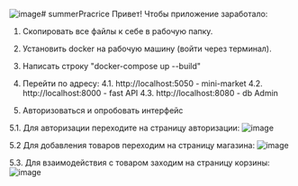 ![image](https://github.com/user-attachments/assets/8ec34167-1854-4624-9050-5eb39d52b26f)﻿# summerPracrice
Привет! Чтобы приложение заработало:

1. Скопировать все файлы к себе в рабочую папку.

2. Установить docker на рабочую машину (войти через терминал).

3. Написать строку "docker-compose up --build"

4. Перейти по адресу:
    4.1. http://localhost:5050 - mini-market
    4.2. http://localhost:8000 - fast API
    4.3. http://localhost:8080 - db Admin

5. Авторизоваться и опробовать интерфейс

5.1. Для авторизации переходите на страницу авторизации: 
![image](https://github.com/user-attachments/assets/48b62d05-bdbe-4fab-81bb-3e531cc042d9)

5.2 Для добавления товаров переходим на страницу магазина:
![image](https://github.com/user-attachments/assets/e5ec812f-a48f-4e8d-9531-5540df001ff6)

5.3. Для взаимодействия с товаром заходим на страницу корзины:
![image](https://github.com/user-attachments/assets/3aec4600-198f-4104-b79f-0e5de6908d3a)


